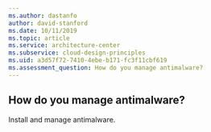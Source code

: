 ```yaml
---
ms.author: dastanfo
author: david-stanford
ms.date: 10/11/2019
ms.topic: article
ms.service: architecture-center
ms.subservice: cloud-design-principles
ms.uid: a3d57f72-7410-4ebe-b171-fc3f11cbf619
ms.assessment_question: How do you manage antimalware?
---
```

## How do you manage antimalware?


Install and manage antimalware.